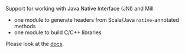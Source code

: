 Support for working with Java Native Interface (JNI) and Mill

- one module to generate headers from Scala/Java `native`-annotated methods
- one module to build C/C++ libraries

Please look at the [docs](docs/modules/ROOT/pages/overview.adoc).
